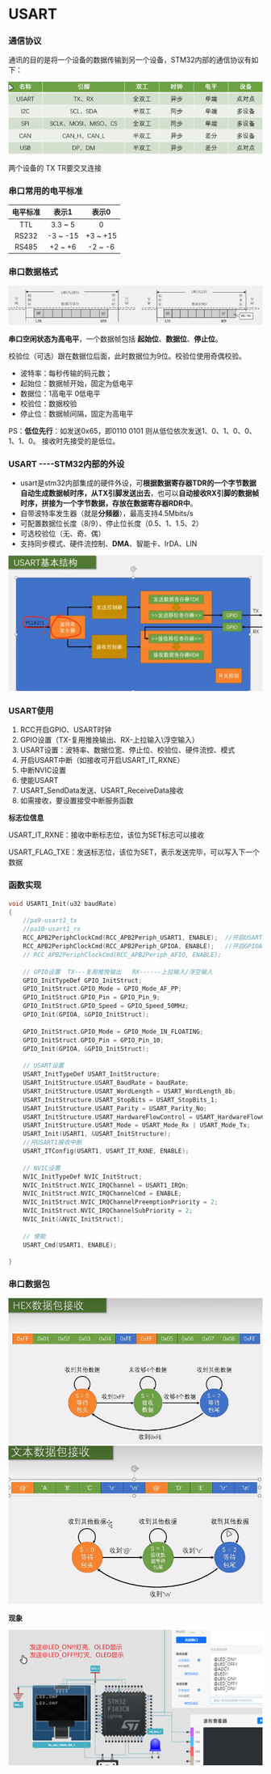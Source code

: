 # USART #

### 通信协议

通讯的目的是将一个设备的数据传输到另一个设备，STM32内部的通信协议有如下：

![image-20240226124910603](readme.assets/image-20240226124910603.png)

两个设备的 TX TR要交叉连接

### 串口常用的电平标准

| 电平标准 |  表示1   |  表示0   |
| :------: | :------: | :------: |
|   TTL    | 3.3 ~ 5  |    0     |
|  RS232   | -3 ~ -15 | +3 ~ +15 |
|  RS485   | +2 ~ +6  | -2 ~ -6  |

### 串口数据格式

![image-20240226130540773](readme.assets/image-20240226130540773.png)

**串口空闲状态为高电平**，一个数据帧包括 **起始位**、**数据位**、**停止位**。

校验位（可选）跟在数据位后面，此时数据位为9位。校验位使用奇偶校验。

-   波特率：每秒传输的码元数；
-   起始位：数据帧开始，固定为低电平
-   数据位：1高电平 0低电平
-   校验位：数据校验
-   停止位：数据帧间隔，固定为高电平

PS：**低位先行**：如发送0x65，即0110 0101   则从低位依次发送1、0、1、0、0、1、1、0。        接收时先接受的是低位。

###  USART ----STM32内部的外设

-   usart是stm32内部集成的硬件外设，可**根据数据寄存器TDR的一个字节数据自动生成数据帧时序，从TX引脚发送出去**，也可以**自动接收RX引脚的数据帧时序，拼接为一个字节数据，存放在数据寄存器RDR中**。
-   自带波特率发生器（就是**分频器**），最高支持4.5Mbits/s
-   可配置数据位长度（8/9）、停止位长度（0.5、1、1.5、2）
-   可选校验位（无、奇、偶）
-   支持同步模式、硬件流控制、**DMA**、智能卡、IrDA、LIN

![image-20240226135350389](readme.assets/image-20240226135350389.png)

### USART使用

1.  RCC开启GPIO、USART时钟
2.  GPIO设置（TX-复用推挽输出、RX-上拉输入\浮空输入）
3.  USART设置：波特率、数据位宽、停止位、校验位、硬件流控、模式
4.  开启USART中断（如接收可开启USART_IT_RXNE）
5.  中断NVIC设置
6.  使能USART
7.  USART_SendData发送、USART_ReceiveData接收
8.  如需接收，要设置接受中断服务函数

**标志位信息**

USART_IT_RXNE：接收中断标志位，该位为SET标志可以接收

USART_FLAG_TXE：发送标志位，该位为SET，表示发送完毕，可以写入下一个数据

### 函数实现

```c
void USART1_Init(u32 baudRate)
{
    //pa9-usart1_tx
    //pa10-usart1_rx
    RCC_APB2PeriphClockCmd(RCC_APB2Periph_USART1, ENABLE);	//开启USART1的时钟
	RCC_APB2PeriphClockCmd(RCC_APB2Periph_GPIOA, ENABLE);	//开启GPIOA的时钟
    // RCC_APB2PeriphClockCmd(RCC_APB2Periph_AFIO, ENABLE);

    // GPIO设置  TX---复用推挽输出   RX------上拉输入/浮空输入
    GPIO_InitTypeDef GPIO_InitStruct;
    GPIO_InitStruct.GPIO_Mode = GPIO_Mode_AF_PP;
    GPIO_InitStruct.GPIO_Pin = GPIO_Pin_9;
    GPIO_InitStruct.GPIO_Speed = GPIO_Speed_50MHz;
    GPIO_Init(GPIOA, &GPIO_InitStruct);

    GPIO_InitStruct.GPIO_Mode = GPIO_Mode_IN_FLOATING;
    GPIO_InitStruct.GPIO_Pin = GPIO_Pin_10;
    GPIO_Init(GPIOA, &GPIO_InitStruct);

    // USART设置
    USART_InitTypeDef USART_InitStructure;
	USART_InitStructure.USART_BaudRate = baudRate;										//串口波特率
	USART_InitStructure.USART_WordLength = USART_WordLength_8b;						//字长为8位数据格式
	USART_InitStructure.USART_StopBits = USART_StopBits_1;							//一个停止位
	USART_InitStructure.USART_Parity = USART_Parity_No;								//无奇偶校验位
	USART_InitStructure.USART_HardwareFlowControl = USART_HardwareFlowControl_None; //无硬件数据流控制
	USART_InitStructure.USART_Mode = USART_Mode_Rx | USART_Mode_Tx;					//收发模式
    USART_Init(USART1, &USART_InitStructure);
    //开USART1接收中断
    USART_ITConfig(USART1, USART_IT_RXNE, ENABLE);

    // NVIC设置
    NVIC_InitTypeDef NVIC_InitStruct;
    NVIC_InitStruct.NVIC_IRQChannel = USART1_IRQn;
    NVIC_InitStruct.NVIC_IRQChannelCmd = ENABLE;
    NVIC_InitStruct.NVIC_IRQChannelPreemptionPriority = 2;
    NVIC_InitStruct.NVIC_IRQChannelSubPriority = 2;
    NVIC_Init(&NVIC_InitStruct);

    // 使能
    USART_Cmd(USART1, ENABLE);

}
```



### 串口数据包

![image-20240227133355538](readme.assets/image-20240227133355538.png)![image-20240227133419007](readme.assets/image-20240227133419007.png)

**现象**

![image-20240228121308135](readme.assets/image-20240228121308135.png)
